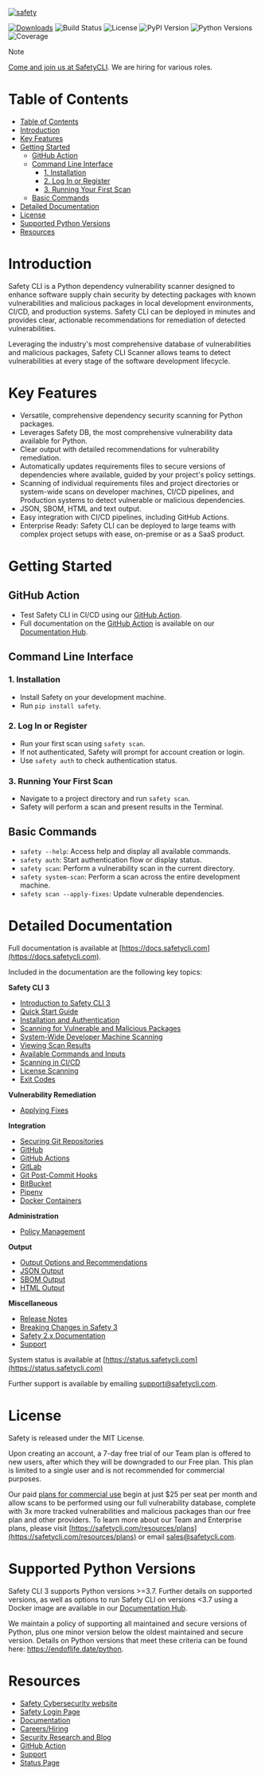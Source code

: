 [![safety](https://cdn.safetycli.com/images/cli_readme_header.png)](https://docs.safetycli.com/)

[![Downloads](https://static.pepy.tech/badge/safety/month)](https://pepy.tech/project/safety)
![Build Status](https://github.com/pyupio/safety/actions/workflows/main.yml/badge.svg)
![License](https://img.shields.io/github/license/pyupio/safety)
![PyPI Version](https://img.shields.io/pypi/v/safety)
![Python Versions](https://img.shields.io/pypi/pyversions/safety)
![Coverage](https://img.shields.io/codecov/c/github/pyupio/safety)

> [!NOTE]
> [Come and join us at SafetyCLI](https://apply.workable.com/safety/). We are hiring for various roles.

# Table of Contents
- [Table of Contents](#table-of-contents)
- [Introduction](#introduction)
- [Key Features](#key-features)
- [Getting Started](#getting-started)
  - [GitHub Action](#github-action)
  - [Command Line Interface](#command-line-interface)
    - [1. Installation](#1-installation)
    - [2. Log In or Register](#2-log-in-or-register)
    - [3. Running Your First Scan](#3-running-your-first-scan)
  - [Basic Commands](#basic-commands)
- [Detailed Documentation](#detailed-documentation)
- [License](#license)
- [Supported Python Versions](#supported-python-versions)
- [Resources](#resources)

# Introduction
Safety CLI is a Python dependency vulnerability scanner designed to enhance software supply chain security by detecting packages with known vulnerabilities and malicious packages in local development environments, CI/CD, and production systems.
Safety CLI can be deployed in minutes and provides clear, actionable recommendations for remediation of detected vulnerabilities.

Leveraging the industry's most comprehensive database of vulnerabilities and malicious packages, Safety CLI Scanner allows teams to detect vulnerabilities at every stage of the software development lifecycle.

# Key Features
- Versatile, comprehensive dependency security scanning for Python packages.
- Leverages Safety DB, the most comprehensive vulnerability data available for Python.
- Clear output with detailed recommendations for vulnerability remediation.
- Automatically updates requirements files to secure versions of dependencies where available, guided by your project's policy settings.
- Scanning of individual requirements files and project directories or system-wide scans on developer machines, CI/CD pipelines, and Production systems to detect vulnerable or malicious dependencies.
- JSON, SBOM, HTML and text output.
- Easy integration with CI/CD pipelines, including GitHub Actions.
- Enterprise Ready: Safety CLI can be deployed to large teams with complex project setups with ease, on-premise or as a SaaS product.

# Getting Started
## GitHub Action

- Test Safety CLI in CI/CD using our [GitHub Action](https://github.com/pyupio/safety-action).
- Full documentation on the [GitHub Action](https://github.com/pyupio/safety-action) is available on our [Documentation Hub](https://docs.safetycli.com).

## Command Line Interface

### 1. Installation

- Install Safety on your development machine.
- Run `pip install safety`.

### 2. Log In or Register

- Run your first scan using `safety scan`.
- If not authenticated, Safety will prompt for account creation or login.
- Use `safety auth` to check authentication status.

### 3. Running Your First Scan

- Navigate to a project directory and run `safety scan`.
- Safety will perform a scan and present results in the Terminal.

## Basic Commands

- `safety --help`: Access help and display all available commands.
- `safety auth`: Start authentication flow or display status.
- `safety scan`: Perform a vulnerability scan in the current directory.
- `safety system-scan`: Perform a scan across the entire development machine.
- `safety scan --apply-fixes`: Update vulnerable dependencies.


# Detailed Documentation
Full documentation is available at [https://docs.safetycli.com](https://docs.safetycli.com).

Included in the documentation are the following key topics:

**Safety CLI 3**
- [Introduction to Safety CLI 3](https://docs.safetycli.com/safety-docs/safety-cli-3/introduction-to-safety-cli-scanner)
- [Quick Start Guide](https://docs.safetycli.com/safety-docs/safety-cli-3/quick-start-guide)
- [Installation and Authentication](https://docs.safetycli.com/safety-docs/safety-cli-3/installation-and-authentication)
- [Scanning for Vulnerable and Malicious Packages](https://docs.safetycli.com/safety-docs/safety-cli-3/scanning-for-vulnerable-and-malicious-packages)
- [System-Wide Developer Machine Scanning](https://docs.safetycli.com/safety-docs/safety-cli-3/system-wide-developer-machine-scanning)
- [Viewing Scan Results](https://docs.safetycli.com/safety-docs/safety-cli-3/viewing-scan-results)
- [Available Commands and Inputs](https://docs.safetycli.com/safety-docs/safety-cli-3/available-commands-and-inputs)
- [Scanning in CI/CD](https://docs.safetycli.com/safety-docs/safety-cli-3/scanning-in-ci-cd)
- [License Scanning](https://docs.safetycli.com/safety-docs/safety-cli-3/license-scanning)
- [Exit Codes](https://docs.safetycli.com/safety-docs/safety-cli-3/exit-codes)

**Vulnerability Remediation**
- [Applying Fixes](https://docs.safetycli.com/safety-docs/vulnerability-remediation/applying-fixes)

**Integration**
- [Securing Git Repositories](https://docs.safetycli.com/safety-docs/installation/securing-git-repositories)
- [GitHub](https://docs.safetycli.com/safety-docs/installation/github)
- [GitHub Actions](https://docs.safetycli.com/safety-docs/installation/github-actions)
- [GitLab](https://docs.safetycli.com/safety-docs/installation/gitlab)
- [Git Post-Commit Hooks](https://docs.safetycli.com/safety-docs/installation/git-post-commit-hooks)
- [BitBucket](https://docs.safetycli.com/safety-docs/installation/bitbucket)
- [Pipenv](https://docs.safetycli.com/safety-docs/installation/pipenv)
- [Docker Containers](https://docs.safetycli.com/safety-docs/installation/docker-containers)

**Administration**
- [Policy Management](https://docs.safetycli.com/safety-docs/administration/policy-management)

**Output**
- [Output Options and Recommendations](https://docs.safetycli.com/safety-docs/output/output-options-and-recommendations)
- [JSON Output](https://docs.safetycli.com/safety-docs/output/json-output)
- [SBOM Output](https://docs.safetycli.com/safety-docs/output/sbom-output)
- [HTML Output](https://docs.safetycli.com/safety-docs/output/html-output)

**Miscellaneous**
- [Release Notes](https://docs.safetycli.com/safety-docs/miscellaneous/release-notes)
- [Breaking Changes in Safety 3](https://docs.safetycli.com/safety-docs/miscellaneous/release-notes/breaking-changes-in-safety-3)
- [Safety 2.x Documentation](https://docs.safetycli.com/safety-2)
- [Support](https://docs.safetycli.com/safety-docs/miscellaneous/support)

System status is available at [https://status.safetycli.com](https://status.safetycli.com)

Further support is available by emailing support@safetycli.com.

# License
Safety is released under the MIT License.

Upon creating an account, a 7-day free trial of our Team plan is offered to new users, after which they will be downgraded to our Free plan. This plan is limited to a single user and is not recommended for commercial purposes.

Our paid [plans for commercial use](https://safetycli.com/resources/plans) begin at just $25 per seat per month and allow scans to be performed using our full vulnerability database, complete with 3x more tracked vulnerabilities and malicious packages than our free plan and other providers. To learn more about our Team and Enterprise plans, please visit [https://safetycli.com/resources/plans](https://safetycli.com/resources/plans) or email sales@safetycli.com.

# Supported Python Versions
Safety CLI 3 supports Python versions >=3.7. Further details on supported versions, as well as options to run Safety CLI on versions <3.7 using a Docker image are available in our [Documentation Hub](https://docs.safetycli.com).

We maintain a policy of supporting all maintained and secure versions of Python, plus one minor version below the oldest maintained and secure version. Details on Python versions that meet these criteria can be found here: https://endoflife.date/python.

# Resources

- [Safety Cybersecurity website](https://safetycli.com)
- [Safety Login Page](https://safetycli.com/login)
- [Documentation](https://docs.safetycli.com)
- [Careers/Hiring](https://apply.workable.com/safety/)
- [Security Research and Blog](https://safetycli.com/blog)
- [GitHub Action](https://github.com/safetycli/action)
- [Support](mailto:support@safetycli.com)
- [Status Page](https://status.safetycli.com)

